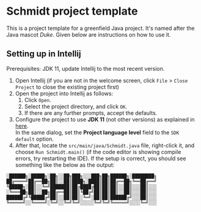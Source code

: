 # Schmidt project template

This is a project template for a greenfield Java project. It's named after the Java mascot _Duke_. Given below are instructions on how to use it.

## Setting up in Intellij

Prerequisites: JDK 11, update Intellij to the most recent version.

1. Open Intellij (if you are not in the welcome screen, click `File` > `Close Project` to close the existing project first)
1. Open the project into Intellij as follows:
   1. Click `Open`.
   1. Select the project directory, and click `OK`.
   1. If there are any further prompts, accept the defaults.
1. Configure the project to use **JDK 11** (not other versions) as explained in [here](https://www.jetbrains.com/help/idea/sdk.html#set-up-jdk).<br>
   In the same dialog, set the **Project language level** field to the `SDK default` option.
3. After that, locate the `src/main/java/Schmidt.java` file, right-click it, and choose `Run Schmidt.main()` (if the code editor is showing compile errors, try restarting the IDE). If the setup is correct, you should see something like the below as the output:

```
░██████╗░█████╗░██╗░░██╗███╗░░░███╗██╗██████╗░████████╗
██╔════╝██╔══██╗██║░░██║████╗░████║██║██╔══██╗╚══██╔══╝
╚█████╗░██║░░╚═╝███████║██╔████╔██║██║██║░░██║░░░██║░░░
░╚═══██╗██║░░██╗██╔══██║██║╚██╔╝██║██║██║░░██║░░░██║░░░
██████╔╝╚█████╔╝██║░░██║██║░╚═╝░██║██║██████╔╝░░░██║░░░
╚═════╝░░╚════╝░╚═╝░░╚═╝╚═╝░░░░░╚═╝╚═╝╚═════╝░░░░╚═╝░░░
```
